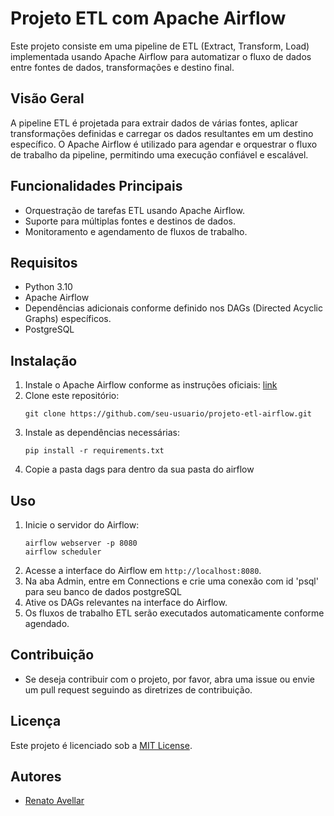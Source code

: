 # Projeto ETL com Apache Airflow

Este projeto consiste em uma pipeline de ETL (Extract, Transform, Load) implementada usando Apache Airflow para automatizar o fluxo de dados entre fontes de dados, transformações e destino final.

## Visão Geral

A pipeline ETL é projetada para extrair dados de várias fontes, aplicar transformações definidas e carregar os dados resultantes em um destino específico. O Apache Airflow é utilizado para agendar e orquestrar o fluxo de trabalho da pipeline, permitindo uma execução confiável e escalável.

## Funcionalidades Principais

- Orquestração de tarefas ETL usando Apache Airflow.
- Suporte para múltiplas fontes e destinos de dados.
- Monitoramento e agendamento de fluxos de trabalho.

## Requisitos

- Python 3.10
- Apache Airflow
- Dependências adicionais conforme definido nos DAGs (Directed Acyclic Graphs) específicos.
- PostgreSQL

## Instalação

1. Instale o Apache Airflow conforme as instruções oficiais: [link](https://airflow.apache.org/docs/apache-airflow/stable/start/index.html)
2. Clone este repositório: 
    ```
    git clone https://github.com/seu-usuario/projeto-etl-airflow.git
    ```
3. Instale as dependências necessárias:
    ```
    pip install -r requirements.txt
4. Copie a pasta dags para dentro da sua pasta do airflow

## Uso

1. Inicie o servidor do Airflow:
    ```
    airflow webserver -p 8080
    airflow scheduler
    ```
2. Acesse a interface do Airflow em `http://localhost:8080`.
3. Na aba Admin, entre em Connections e crie uma conexão com id 'psql' para seu banco de dados postgreSQL
4. Ative os DAGs relevantes na interface do Airflow.
5. Os fluxos de trabalho ETL serão executados automaticamente conforme agendado.

## Contribuição

- Se deseja contribuir com o projeto, por favor, abra uma issue ou envie um pull request seguindo as diretrizes de contribuição.

## Licença

Este projeto é licenciado sob a [MIT License](LICENSE).

## Autores

- [Renato Avellar](https://github.com/renato-avellar)

